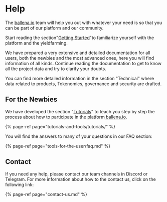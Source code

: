 # Help

The [ ballena.io](https://ballena.io/) team will help you out with whatever your need is so that you can be part of our platform and our community.

Start reading the section"[Getting Started](getting-started-1/getting-started.md)"to familiarize yourself with the platform and the yieldfarming.

We have prepared a very extensive and detailed documentation for all users, both the newbies and the most advanced ones, here you will find information of all kinds. Continue reading the documentation to get to know all the project data and try to clarify your doubts.

You can find more detailed information in the section "Technical" where data related to products, Tokenomics, governance and security are drafted.

## For the Newbies

We have developed the section "[Tutorials](tutorials-and-tools/tutorials/)" to teach you step by step the process about how to participate in the platform[ ballena.io](https://ballena.io/).

{% page-ref page="tutorials-and-tools/tutorials/" %}

You will find the answers to many of your questions in our FAQ section:

{% page-ref page="tools-for-the-user/faq.md" %}

## Contact

If you need any help, please contact our team channels in Discord or Telegram. For more information about how to the contact us, click on the following link:

{% page-ref page="contact-us.md" %}





